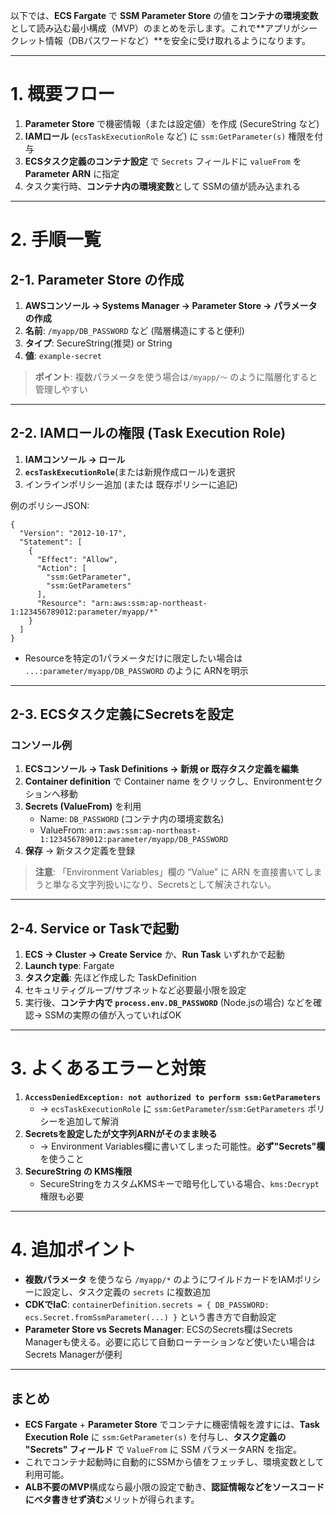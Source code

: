 以下では、**ECS Fargate** で **SSM Parameter Store** の値を**コンテナの環境変数**として読み込む最小構成（MVP）のまとめを示します。これで**アプリがシークレット情報（DBパスワードなど）**を安全に受け取れるようになります。

---

# 1. 概要フロー

1. **Parameter Store** で機密情報（または設定値）を作成 (SecureString など)  
2. **IAMロール** (`ecsTaskExecutionRole` など) に `ssm:GetParameter(s)` 権限を付与  
3. **ECSタスク定義のコンテナ設定** で `Secrets` フィールドに `valueFrom` を **Parameter ARN** に指定  
4. タスク実行時、**コンテナ内の環境変数**として SSMの値が読み込まれる

---

# 2. 手順一覧

## 2-1. Parameter Store の作成

1. **AWSコンソール → Systems Manager → Parameter Store → パラメータの作成**  
2. **名前**: `/myapp/DB_PASSWORD` など (階層構造にすると便利)  
3. **タイプ**: SecureString(推奨) or String  
4. **値**: `example-secret`

> **ポイント**: 複数パラメータを使う場合は`/myapp/〜` のように階層化すると管理しやすい

---

## 2-2. IAMロールの権限 (Task Execution Role)

1. **IAMコンソール → ロール**  
2. **`ecsTaskExecutionRole`**(または新規作成ロール)を選択  
3. インラインポリシー追加 (または 既存ポリシーに追記)

例のポリシーJSON:
```jsonc
{
  "Version": "2012-10-17",
  "Statement": [
    {
      "Effect": "Allow",
      "Action": [
        "ssm:GetParameter",
        "ssm:GetParameters"
      ],
      "Resource": "arn:aws:ssm:ap-northeast-1:123456789012:parameter/myapp/*"
    }
  ]
}
```
- Resourceを特定の1パラメータだけに限定したい場合は `...:parameter/myapp/DB_PASSWORD` のように ARNを明示

---

## 2-3. ECSタスク定義にSecretsを設定

### コンソール例

1. **ECSコンソール → Task Definitions → 新規 or 既存タスク定義を編集**  
2. **Container definition** で Container name をクリックし、Environmentセクションへ移動  
3. **Secrets (ValueFrom)** を利用  
   - Name: `DB_PASSWORD` (コンテナ内の環境変数名)  
   - ValueFrom: `arn:aws:ssm:ap-northeast-1:123456789012:parameter/myapp/DB_PASSWORD`  
4. **保存** → 新タスク定義を登録

> **注意**: 「Environment Variables」欄の “Value” に ARN を直接書いてしまうと単なる文字列扱いになり、Secretsとして解決されない。

---

## 2-4. Service or Taskで起動

1. **ECS → Cluster → Create Service** か、**Run Task** いずれかで起動  
2. **Launch type**: Fargate  
3. **タスク定義**: 先ほど作成した TaskDefinition  
4. セキュリティグループ/サブネットなど必要最小限を設定  
5. 実行後、**コンテナ内で `process.env.DB_PASSWORD`** (Node.jsの場合) などを確認→ SSMの実際の値が入っていればOK

---

# 3. よくあるエラーと対策

1. **`AccessDeniedException: not authorized to perform ssm:GetParameters`**  
   - → `ecsTaskExecutionRole` に `ssm:GetParameter`/`ssm:GetParameters` ポリシーを追加して解消  
2. **Secretsを設定したが文字列ARNがそのまま映る**  
   - → Environment Variables欄に書いてしまった可能性。**必ず"Secrets"欄**を使うこと  
3. **SecureString の KMS権限**  
   - SecureStringをカスタムKMSキーで暗号化している場合、`kms:Decrypt` 権限も必要

---

# 4. 追加ポイント

- **複数パラメータ** を使うなら `/myapp/*` のようにワイルドカードをIAMポリシーに設定し、タスク定義の `secrets` に複数追加  
- **CDKでIaC**: `containerDefinition.secrets = { DB_PASSWORD: ecs.Secret.fromSsmParameter(...) }` という書き方で自動設定  
- **Parameter Store vs Secrets Manager**: ECSのSecrets欄はSecrets Managerも使える。必要に応じて自動ローテーションなど使いたい場合はSecrets Managerが便利

---

## まとめ

- **ECS Fargate** + **Parameter Store** でコンテナに機密情報を渡すには、**Task Execution Role** に `ssm:GetParameter(s)` を付与し、**タスク定義の "Secrets" フィールド** で `ValueFrom` に SSM パラメータARN を指定。  
- これでコンテナ起動時に自動的にSSMから値をフェッチし、環境変数として利用可能。  
- **ALB不要のMVP**構成なら最小限の設定で動き、**認証情報などをソースコードにベタ書きせず済む**メリットが得られます。